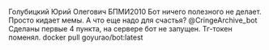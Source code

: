 Голубицкий Юрий Олегович БПМИ2010
Бот ничего полезного не делает. Просто кидает мемы. А что еще надо для счастья? @CringeArchive_bot
Сделаны первые 4 пункта, на сервере бот не запущен. Тг-токен поменял.
docker pull goyurao/bot:latest
